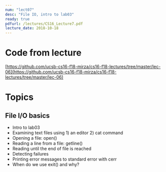```yaml
---
num: "lect07"
desc: "File IO, intro to lab03"
ready: true
pdfurl: /lectures/CS16_Lecture7.pdf
lecture_date: 2018-10-18 
---
```


# Code from lecture
[https://github.com/ucsb-cs16-f18-mirza/cs16-f18-lectures/tree/master/lec-06](https://github.com/ucsb-cs16-f18-mirza/cs16-f18-lectures/tree/master/lec-06)

# Topics
## File I/O basics
* Intro to lab03
* Examining text files using 1) an editor 2) cat command
* Opening a file: open()
* Reading a line from a file: getline()
* Reading until the end of file is reached
* Detecting failures
* Printing error messages to standard error with cerr
* When do we use exit() and why?
